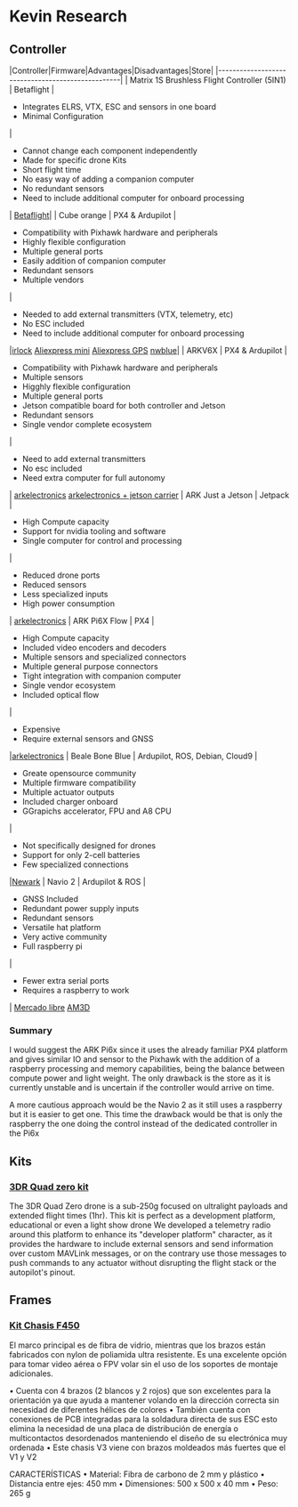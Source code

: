 # Kevin Research

## Controller

|Controller|Firmware|Advantages|Disadvantages|Store|
|--------------------------------------------------|
| Matrix 1S Brushless Flight Controller (5IN1) | Betaflight | <ul><li>Integrates ELRS, VTX, ESC and sensors in one board</li><li>Minimal Configuration</li></ul> | <ul><li>Cannot change each component independently</li><li>Made for specific drone Kits</li><li>Short flight time</li><li>No easy way of adding a companion computer</li><li>No redundant sensors</li><li>Need to include additional computer for onboard processing</li></ul> | [Betaflight](https://betafpv.com/collections/brushless-flight-controller/products/matrix-1s-brushless-flight-controller)|
| Cube orange | PX4 & Ardupilot | <ul><li>Compatibility with Pixhawk hardware and peripherals</li><li>Highly flexible configuration</li><li>Multiple general ports</li><li>Easily addition of companion computer</li><li>Redundant sensors</li><li>Multiple vendors</li></ul>|<ul><li>Needed to add external transmitters (VTX, telemetry, etc)</li><li>No ESC included</li><li>Need to include additional computer for onboard processing</li></ul>|[irlock](https://irlock.com/products/cube-orange-standard-set-ads-b-carrier-board?_pos=5&_sid=196826b7c&_ss=r) [Aliexpress mini](https://es.aliexpress.com/item/1005007591925042.html) [Aliexpress GPS](https://es.aliexpress.com/item/1005007672230054.html) [nwblue](https://nwblue.com/products/cube-orange-standard-set-ads-b-imu-v8)|
| ARKV6X | PX4 & Ardupilot | <ul><li>Compatibility with Pixhawk hardware and peripherals</li><li>Multiple sensors</li><li>Higghly flexible configuration</li><li>Multiple general ports</li><li>Jetson compatible board for both controller and Jetson</li><li>Redundant sensors</li><li>Single vendor complete ecosystem</li></ul> | <ul><li>Need to add external transmitters</li><li>No esc included</li><li>Need extra computer for full autonomy</li></ul> | [arkelectronics](https://arkelectron.com/product/arkv6x-bundle/) [arkelectronics + jetson carrier](https://arkelectron.com/product/ark-jetson-pab-carrier/)
| ARK Just a Jetson | Jetpack | <ul><li>High Compute capacity</li><li>Support for nvidia tooling and software</li><li>Single computer for control and processing</li></ul>|<ul><li>Reduced drone ports</li><li>Reduced sensors</li><li>Less specialized inputs</li><li>High power consumption</li></ul>| [arkelectronics](https://arkelectron.com/product/ark-just-a-jetson/)
| ARK Pi6X Flow | PX4 | <ul><li>High Compute capacity</li><li>Included video encoders and decoders</li><li>Multiple sensors and specialized connectors</li><li>Multiple general purpose connectors</li><li>Tight integration with companion computer</li><li>Single vendor ecosystem</li><li>Included optical flow</li></ul>|<ul><li>Expensive</li><li>Require external sensors and GNSS</li></ul>|[arkelectronics](https://arkelectron.com/product/ark-pi6x-flow/)
| Beale Bone Blue | Ardupilot, ROS, Debian, Cloud9 | <ul><li>Greate opensource community</li><li>Multiple firmware compatibility</li><li>Multiple actuator outputs</li><li>Included charger onboard</li><li>GGrapichs accelerator, FPU and A8 CPU</li></ul> | <ul><li>Not specifically designed for drones </li><li>Support for only 2-cell batteries</li><li>Few specialized connections</li></ul>|[Newark](https://mexico.newark.com/beagleboard/bbone-blue/beaglebone-blue-robotics-platform/dp/95Y0640?cfm=true)
| Navio 2 | Ardupilot & ROS | <ul><li>GNSS Included</li><li>Redundant power supply inputs</li><li>Redundant sensors</li><li>Versatile hat platform</li><li>Very active community</li><li>Full raspberry pi</li></ul> | <ul><li>Fewer extra serial ports</li><li>Requires a raspberry to work</li></ul> | [Mercado libre](https://www.mercadolibre.com.mx/navio2-piloto-automatico-para-dron-hat-para-raspberry-pi/up/MLMU589683356) [AM3D](https://am3d.topografia.digital/producto/navio2-piloto-automatico-para-dron-hat-para-raspberry-pi-potenciado-por-ardupilot-y-ros/)

### Summary
I would suggest the ARK Pi6x since it uses the already familiar PX4 platform and gives similar IO and sensor to the Pixhawk with the addition of a raspberry processing and memory capabilities, being the balance between compute power and light weight. The only drawback is the store as it is currently unstable and is uncertain if the controller would arrive on time.

A more cautious approach would be the Navio 2 as it still uses a raspberry but it is easier to get one. This time the drawback would be that is only the raspberry the one doing the control instead of the dedicated controller in the Pi6x

## Kits

### [3DR Quad zero kit](https://store.3dr.com/3dr-quad-zero-kit/)
The 3DR Quad Zero drone is a sub-250g focused on ultralight payloads and extended flight times (1hr). This kit is perfect as a development platform, educational or even a light show drone
We developed a telemetry radio around this platform to enhance its "developer platform" character, as it provides the hardware to include external sensors and send information over custom MAVLink messages, or on the contrary use those messages to push commands to any actuator without disrupting the flight stack or the autopilot's pinout.

## Frames

### [Kit Chasis F450](https://articulo.mercadolibre.com.mx/MLM-698668108-kit-chasis-f450-para-cuadricoptero-dron-_JM)
El marco principal es de fibra de vidrio, mientras que los brazos están fabricados con nylon de poliamida ultra resistente. Es una excelente opción para tomar video aérea o FPV volar sin el uso de los soportes de montaje adicionales.

• Cuenta con 4 brazos (2 blancos y 2 rojos) que son excelentes para la orientación ya que ayuda a mantener volando en la dirección correcta sin necesidad de diferentes hélices de colores
• También cuenta con conexiones de PCB integradas para la soldadura directa de sus ESC esto elimina la necesidad de una placa de distribución de energía o multicontactos desordenados manteniendo el diseño de su electrónica muy ordenada
• Este chasis V3 viene con brazos moldeados más fuertes que el V1 y V2

CARACTERÍSTICAS
• Material: Fibra de carbono de 2 mm y plástico
• Distancia entre ejes: 450 mm
• Dimensiones: 500 x 500 x 40 mm
• Peso: 265 g
